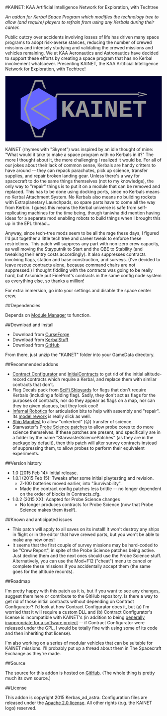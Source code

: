 #KAINET: KAA Artificial Intelligence Network for Exploration, with Techtree

*An addon for Kerbal Space Program which modifies the technology tree to allow (and require) players to refrain from using any Kerbals during their career.*

Public outcry over accidents involving losses of life has driven many space programs to adopt risk-averse stances, reducing the number of crewed missions and intensely studying and validating the crewed missions and vehicles remaining.  We at KAA Aeronautics and Astronautics have decided to support these efforts by creating a space program that has no Kerbal involvement whatsoever.  Presenting KAINET, the KAA Artificial Intelligence Network for Exploration, with Techtree!

![KAINET logo](https://github.com/Kerbas-ad-astra/KAINET/blob/master/KAINET%20logo.png)

KAINET (rhymes with "Skynet") was inspired by an idle thought of mine: "What would it take to make a space program with no Kerbals in it?"  The more I thought about it, the more challenging I realized it would be.  For all of our jokes about their lack of common sense, Kerbals are handy critters to have around -- they can repack parachutes, pick up science, transfer supplies, and repair broken landing gear.  Unless there's a way for spacecraft to do the same things themselves (not to my knowledge), the only way to "repair" things is to put it on a module that can be removed and replaced.  This has to be done using docking ports, since no Kerbals means no Kerbal Attachment System.  No Kerbals also means no building rockets with Extraplanetary Launchpads, so spare parts have to come all the way from Kerbin.  I guess this means the Kerbal universe is safe from self-replicating machines for the time being, though taniwha did mention having ideas for a separate mod enabling robots to build things when I brought this up in the EPL thread...

Anyway, since tech-tree mods seem to be all the rage these days, I figured I'd put together a little tech tree and career tweak to enforce these restrictions.  This patch will suppress any part with non-zero crew capacity, as well moving the Stayputnik to Start and the QBE to Stability (and tweaking their entry costs accordingly).  It also suppresses contracts involving flags, station and base construction, and surveys.  (I've decided to leave rescue contracts alone, because command chairs are not suppressed.)  I thought fiddling with the contracts was going to be really hard, but Arsonide put FinePrint's contracts in the same config node system as everything else, so thanks a million!

For extra immersion, go into your settings and disable the space center crew.

##Dependencies

Depends on [Module Manager](http://forum.kerbalspaceprogram.com/threads/55219) to function.

##Download and install

* Download from [CurseForge](http://kerbal.curseforge.com/ksp-mods/227824-kainet-kaa-artificial-intelligence-network-for)
* Download from [KerbalStuff](https://kerbalstuff.com/mod/592/KAINET:%20KAA%20Artificial%20Intelligence%20Network%20for%20Exploration%2C%20with%20Techtree)
* Download from [GitHub](https://github.com/Kerbas-ad-astra/KAINET/releases)

From there, just unzip the "KAINET" folder into your GameData directory.

##Recommended addons

* [Contract Configurator](http://forum.kerbalspaceprogram.com/threads/101604) and [InitialContracts](https://kerbalstuff.com/mod/577/InitialContracts) to get rid of the initial altitude-record contracts which require a Kerbal, and replace them with similar contracts that don't.
* Flag Decals pack from [SciFi Shipyards](http://forum.kerbalspaceprogram.com/threads/37908) for flags that don't require Kerbals (including a folding flag).  Sadly, they don't act as flags for the purposes of contracts, nor do they appear as flags on a map, nor can they be given plaques, but they look cool!
* [Infernal Robotics](http://forum.kerbalspaceprogram.com/threads/37707) for articulation bits to help with assembly and "repair".  Its [model rework](http://forum.kerbalspaceprogram.com/threads/65365) is really slick as well.
* [Ship Manifest](http://forum.kerbalspaceprogram.com/threads/62270) to allow "unkerbed" (:wink:) transfer of science.
* Starwaster's [Probe Science patches](http://forum.kerbalspaceprogram.com/threads/56137) to allow probe cores to do more science themselves.  If these patches are present, and specifically are in a folder by the name "StarwasterSciencePatches" (as they are in the package by default), then this patch will alter survey contracts instead of suppressing them, to allow probes to perform their equivalent experiments.

##Version history

* 1.0 (2015 Feb 14): Initial release.
* 1.0.1 (2015 Feb 15): Tweaks after some initial playtesting and revision.
	* Z-100 batteries moved earlier, into "Survivability".
	* Made the contract config patches less brittle -- no longer dependent on the order of blocks in Contracts.cfg.
* 1.0.2 (2015 XX): Adapted for Probe Science changes
	* No longer produces contracts for Probe Science (now that Probe Science makes them itself).

##Known and anticipated issues

* This patch will apply to all saves on its install!  It won't destroy any ships in flight or in the editor that have crewed parts, but you won't be able to make any new ones!
* It seems that the first couple of survey missions may be hard-coded to be "Crew Report", in spite of the Probe Science patches being active.  Just decline them and the next ones should use the Probe Science stuff.  Alternatively, you can use the Mod+F12 ("cheat") menu to cancel or complete these missions if you accidentally accept them (the same goes for the altitude records).

##Roadmap

I'm pretty happy with this patch as it is, but if you want to see any changes, suggest them here or contribute to the GitHub repository.  Is there a way to get rid of those initial contracts without depending on Contract Configurator?  I'd look at how Contract Configurator does it, but (a) I'm worried that it will require a custom DLL and (b) Contract Configurator's license is incompatible with KAINET's (in addition to being [generally inappropriate for a software project](https://wiki.creativecommons.org/Frequently_Asked_Questions#Can_I_apply_a_Creative_Commons_license_to_software.3F) -- if Contract Configurator were released under the GPL, I would be totally fine with using some of its code and then inheriting that license).

I'm also working on a series of modular vehicles that can be suitable for KAINET missions.  I'll probably put up a thread about them in The Spacecraft Exchange as they're made.

##Source

The source for this addon is hosted on [GitHub](https://github.com/Kerbas-ad-astra/KAINET).  (The whole thing is pretty much its own source.)

##License

This addon is copyright 2015 Kerbas_ad_astra.  Configuration files are released under the [Apache 2.0 license](https://www.apache.org/licenses/LICENSE-2.0).  All other rights (e.g. the KAINET logo) reserved.
